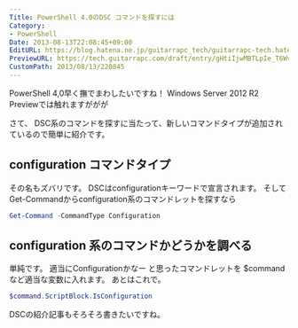 ```yaml
---
Title: PowerShell 4.0のDSC コマンドを探すには
Category:
- PowerShell
Date: 2013-08-13T22:08:45+09:00
EditURL: https://blog.hatena.ne.jp/guitarrapc_tech/guitarrapc-tech.hatenablog.com/atom/entry/6802418398340959890
PreviewURL: https://tech.guitarrapc.com/draft/entry/gHtiIjwMBTLpIe_T6Wv2QcXPel0
CustomPath: 2013/08/13/220845
---
```


<!--
Date: 2013-08-13T22:08:45+09:00
URL: https://tech.guitarrapc.com/entry/2013/08/13/220845
-->

PowerShell 4,0早く撫でまわしたいですね！
Windows Server 2012 R2 Previewでは触れますががが

さて、 DSC系のコマンドを探すに当たって、新しいコマンドタイプが追加されているので簡単に紹介です。




## configuration コマンドタイプ

その名もズバリです。
DSCはconfigurationキーワードで宣言されます。
そしてGet-Commandからconfiguration系のコマンドレットを探すなら

```ps1
Get-Command -CommandType Configuration
```


## configuration 系のコマンドかどうかを調べる
単純です。
適当にConfigurationかなー と思ったコマンドレットを $commandなど適当な変数に入れます。
あとはこれで。

```ps1
$command.ScriptBlock.IsConfiguration
```


DSCの紹介記事もそろそろ書きたいですね。
